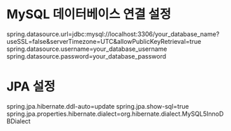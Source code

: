 # MySQL 데이터베이스 연결 설정
spring.datasource.url=jdbc:mysql://localhost:3306/your_database_name?useSSL=false&serverTimezone=UTC&allowPublicKeyRetrieval=true
spring.datasource.username=your_database_username
spring.datasource.password=your_database_password

# JPA 설정
spring.jpa.hibernate.ddl-auto=update
spring.jpa.show-sql=true
spring.jpa.properties.hibernate.dialect=org.hibernate.dialect.MySQL5InnoDBDialect
